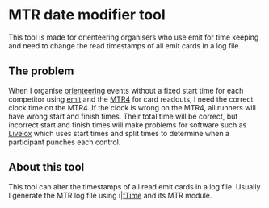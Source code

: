 # MTR date modifier tool

This tool is made for orienteering organisers who use emit for time keeping and need to change the read timestamps of all emit cards in a log file.

## The problem

When I organise [orienteering](https://en.wikipedia.org/wiki/Orienteering) events without a fixed start time for each competitor using [emit](https://emit.no/en/) and the [MTR4](https://emit.no/support-base/emit-mini-time-recorder-mtr4/) for card readouts, I need the correct clock time on the MTR4. If the clock is wrong on the MTR4, all runners will have wrong start and finish times. Their total time will be correct, but incorrect start and finish times will make problems for software such as [Livelox](https://livelox.com/) which uses start times and split times to determine when a participant punches each control.

## About this tool

This tool can alter the timestamps of all read emit cards in a log file. Usually I generate the MTR log file using ı|[tTime](https://ttime.matthey.no/) and its MTR module. 
